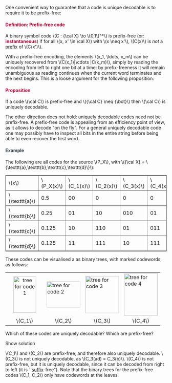 <p>One convenient way to guarantee that a code is unique decodable is to require it to be prefix-free:</p>
<div class="content-box pad-box-mini border border-trbl border-round">
<h4 style="color: #bc0031;"><strong>Definition: Prefix-free code</strong></h4>
A binary symbol code \(C : {\cal X} \to \{0,1\}^*\) is prefix-free (or: <span style="color: #bc0031;"><strong>instantaneous</strong></span>) if for all \(x, x' \in \cal X\) with \(x \neq x'\), \(C(x)\) is <i>not</i> a <a href="https://en.wikipedia.org/wiki/Substring#Prefix">prefix</a> of \(C(x')\).</div>
<p>With a prefix-free encoding, the elements \(x_1, \ldots, x_m\) can be uniquely recovered from \(C(x_1)|\cdots |C(x_m)\), simply by reading the encoding from left to right one bit at a time: by prefix-freeness it will remain unambiguous as reading continues when the current word terminates and the next begins. This is a loose argument for the following proposition:</p>
<div class="content-box pad-box-mini border border-trbl border-round">
<h4 style="color: #bc0031;"><strong>Proposition</strong></h4>
If a code \(\cal C\) is prefix-free and \({\cal C} \neq {\bot}\) then \(\cal C\) is uniquely decodable.</div>
<p>The other direction does not hold: uniquely decodable codes need not be prefix-free. A prefix-free code is appealing from an efficiency point of view, as it allows to decode "on the fly". For a general uniquely decodable code one may possibly have to inspect all bits in the entire string before being able to even recover the first word.</p>
<div class="content-box pad-box-mini border border-trbl border-round">
<h4 style="color: #2d3b45;"><strong>Example</strong></h4>
The following are all codes for the source \(P_X\), with \({\cal X} = \{\texttt{a},\texttt{b},\texttt{c},\texttt{d}\}\):
<table style="border-collapse: collapse; width: 100%;" border="1">
<tbody>
<tr>
<td style="width: 16.6667%;">\(x\)</td>
<td style="width: 16.6667%;">\(P_X(x)\)</td>
<td style="width: 16.6667%;">\(C_1(x)\)</td>
<td style="width: 16.6667%;">\(C_2(x)\)</td>
<td style="width: 16.6667%;">\(C_3(x)\)</td>
<td style="width: 16.6667%;">\(C_4(x)\)</td>
</tr>
<tr>
<td style="width: 16.6667%;">\(\texttt{a}\)</td>
<td style="width: 16.6667%;">0.5</td>
<td style="width: 16.6667%;">00</td>
<td style="width: 16.6667%;">0</td>
<td style="width: 16.6667%;">0</td>
<td style="width: 16.6667%;">0</td>
</tr>
<tr>
<td style="width: 16.6667%;">\(\texttt{b}\)</td>
<td style="width: 16.6667%;">0.25</td>
<td style="width: 16.6667%;">01</td>
<td style="width: 16.6667%;">10</td>
<td style="width: 16.6667%;">010</td>
<td style="width: 16.6667%;">01</td>
</tr>
<tr>
<td style="width: 16.6667%;">\(\texttt{c}\)</td>
<td style="width: 16.6667%;">0.125</td>
<td style="width: 16.6667%;">10</td>
<td style="width: 16.6667%;">110</td>
<td style="width: 16.6667%;">01</td>
<td style="width: 16.6667%;">011</td>
</tr>
<tr>
<td style="width: 16.6667%;">\(\texttt{d}\)</td>
<td style="width: 16.6667%;">0.125</td>
<td style="width: 16.6667%;">11</td>
<td style="width: 16.6667%;">111</td>
<td style="width: 16.6667%;">10</td>
<td style="width: 16.6667%;">111</td>
</tr>
</tbody>
</table>
These codes can be visualised a as binary trees, with marked codewords, as follows:
<table style="width: 100%;">
<tbody>
<tr>
<td style="width: 25%; text-align: center;"><img src="/img/129820?verifier=u0q3wDA9EBKQipPVX2RfCNNAY9uXgtbLBbw9kjbl" alt="tree for code 1" width="71" height="114" data-api-endpoint="https://canvas.uva.nl/api/v1/courses/2205/files/129820" data-api-returntype="File"></td>
<td style="width: 25%;"><img src="/img/129819?verifier=hywuHJIM5BhDInZ0ZztlqWVvVKtGFZBENfMa3QMX" alt="tree for code 2" width="105" height="81" data-api-endpoint="https://canvas.uva.nl/api/v1/courses/2205/files/129819" data-api-returntype="File"></td>
<td style="width: 25%;"><img src="/img/129818?verifier=7WC9yv0PjxBja7ShtYC9xGxzhKKKOUri6P43j4WJ" alt="tree for code 3" width="105" height="116" data-api-endpoint="https://canvas.uva.nl/api/v1/courses/2205/files/129818" data-api-returntype="File"></td>
<td style="width: 25%;"><img src="/img/129817?verifier=KD29Pa5lzef9mbgK6nxm3XPFyeQ1po5DQXZ5vFeP" alt="tree for code 4" width="105" height="132" data-api-endpoint="https://canvas.uva.nl/api/v1/courses/2205/files/129817" data-api-returntype="File"></td>
</tr>
<tr>
<td style="width: 25%; text-align: center;">\(C_1\)</td>
<td style="width: 25%; text-align: center;">\(C_2\)</td>
<td style="width: 25%; text-align: center;">\(C_3\)</td>
<td style="width: 25%; text-align: center;">\(C_4\)</td>
</tr>
</tbody>
</table>
Which of these codes are uniquely decodable? Which are prefix-free?
<p><span class="element_toggler" role="button" aria-controls="group2" aria-label="Toggler" aria-expanded="false"><span class="Button">Show solution</span></span></p>
<div id="group2" style="">
<div class="content-box">\(C_1\) and \(C_2\) are prefix-free, and therefore also uniquely decodable. \(C_3\) is not uniquely decodable, as \(C_3(ad) = C_3(b)\). \(C_4\) is not prefix-free, but it is uniquely decodable, since it can be decoded from right to left (it is ``<a href="https://en.wikipedia.org/wiki/Substring#Suffix">suffix</a>-free"). Note that the binary trees for the prefix-free codes \(C_1, C_2\) only have codewords at the leaves.</div>
</div>
</div>